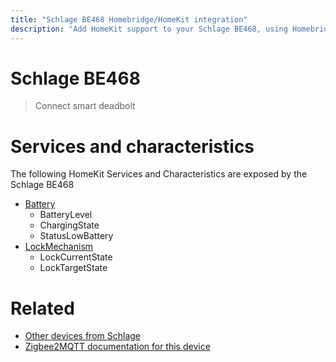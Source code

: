 ```yaml
---
title: "Schlage BE468 Homebridge/HomeKit integration"
description: "Add HomeKit support to your Schlage BE468, using Homebridge, Zigbee2MQTT and homebridge-z2m."
---
```

<!---
This file has been GENERATED using src/docgen/docgen.ts
DO NOT EDIT THIS FILE MANUALLY!
-->
# Schlage BE468
> Connect smart deadbolt


# Services and characteristics
The following HomeKit Services and Characteristics are exposed by
the Schlage BE468

* [Battery](../../battery.md)
  * BatteryLevel
  * ChargingState
  * StatusLowBattery
* [LockMechanism](../../lock.md)
  * LockCurrentState
  * LockTargetState


# Related
* [Other devices from Schlage](../index.md#schlage)
* [Zigbee2MQTT documentation for this device](https://www.zigbee2mqtt.io/devices/BE468.html)